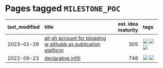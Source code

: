 # Pages tagged `MILESTONE_POC`

|last_modified|title|est. idea maturity|tags
|:---|:---|---:|:---|
|2023-01-29|[alt gh account for blogging w githubb as publication platform](../alt_gh_account_for_blogging.md)|305|[![](https://img.shields.io/badge/tag-MILESTONE_POC-957448)](../tags/MILESTONE_POC.md) [![](https://img.shields.io/badge/tag-publication-48fb29)](../tags/publication.md) [![](https://img.shields.io/badge/tag-wip-c4fb38)](../tags/wip.md)|
|2022-09-23|[declarative infill](../declarative-infill.md)|748|[![](https://img.shields.io/badge/tag-MILESTONE_POC-957448)](../tags/MILESTONE_POC.md) [![](https://img.shields.io/badge/tag-experimental-4db4d2)](../tags/experimental.md)|